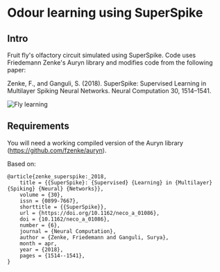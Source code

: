 #  Odour learning using SuperSpike



## Intro

Fruit fly's olfactory circuit simulated using SuperSpike. Code uses Friedemann Zenke's Auryn library and modifies code from the following paper:


Zenke, F., and Ganguli, S. (2018). SuperSpike: Supervised Learning in Multilayer Spiking Neural Networks. Neural Computation 30, 1514–1541.

![Fly learning](https://i.imgur.com/dO9whj1.png)



## Requirements

You will need a working compiled version of the Auryn library (https://github.com/fzenke/auryn).



Based on:
```
@article{zenke_superspike:_2018,
	title = {{SuperSpike}: {Supervised} {Learning} in {Multilayer} {Spiking} {Neural} {Networks}},
	volume = {30},
	issn = {0899-7667},
	shorttitle = {{SuperSpike}},
	url = {https://doi.org/10.1162/neco_a_01086},
	doi = {10.1162/neco_a_01086},
	number = {6},
	journal = {Neural Computation},
	author = {Zenke, Friedemann and Ganguli, Surya},
	month = apr,
	year = {2018},
	pages = {1514--1541},
}
```


